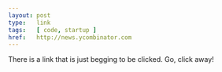 ```yaml
---
layout: post
type:   link
tags:   [ code, startup ]
href:   http://news.ycombinator.com
---
```


There is a link that is just begging to be clicked. Go, click away!
